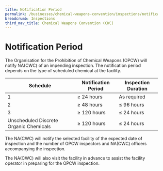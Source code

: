 ```yaml
---
title: Notification Period
permalink: /businesses/chemical-weapons-convention/inspections/notification-period
breadcrumb: Inspections
third_nav_title: Chemical Weapons Convention (CWC)
---
```


# Notification Period

The Organisation for the Prohibition of Chemical Weapons (OPCW) will notify NA(CWC) of an impending inspection. The notification period depends on the type of scheduled chemical at the facility.

| Schedule | Notification Period | Inspection Duration | 
|---|---|---|
| 1 | ≥ 24 hours | As required |
| 2 | ≥ 48 hours | ≤ 96 hours |
| 3 | ≥ 120 hours | ≤ 24 hours |
| Unscheduled Discrete Organic Chemicals | ≥ 120 hours | ≤ 24 hours |

The NA(CWC) will notify the selected facility of the expected date of inspection and the number of OPCW inspectors and NA(CWC) officers accompanying the inspection.

The NA(CWC) will also visit the facility in advance to assist the facility operator in preparing for the OPCW inspection.
